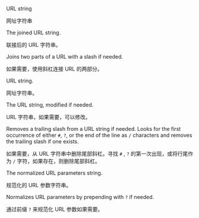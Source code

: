URL string

网址字符串

The joined URL string.

联接后的 URL 字符串。

Joins two parts of a URL with a slash if needed.

如果需要，使用斜杠连接 URL 的两部分。

URL string.

网址字符串。

The URL string, modified if needed.

URL 字符串，如果需要，可以修改。

Removes a trailing slash from a URL string if needed.
Looks for the first occurrence of either `#`, `?`, or the end of the
line as `/` characters and removes the trailing slash if one exists.

如果需要，从 URL 字符串中删除尾部斜杠。寻找 `#` , `?` 的第一次出现，或将行尾作为 `/`
字符，如果存在，则删除尾部斜杠。

The normalized URL parameters string.

规范化的 URL 参数字符串。

Normalizes URL parameters by prepending with `?` if needed.

通过前缀 `?` 来规范化 URL 参数如果需要。
